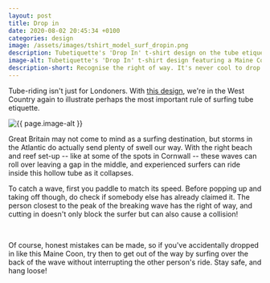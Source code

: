 ```yaml
---
layout: post
title: Drop in
date: 2020-08-02 20:45:34 +0100
categories: design
image: /assets/images/tshirt_model_surf_dropin.png
description: Tubetiquette's 'Drop In' t-shirt design on the tube etiquette for surfing. Learn the right of way when catching green waves. Don’t be like the Maine Coon cat! 
image-alt: Tubetiquette's 'Drop In' t-shirt design featuring a Maine Coon cat dropping in on a surfer riding a tube. 
description-short: Recognise the right of way. It's never cool to drop in on somebody else, not even if you're a surfing cat. 
---
```


<p>Tube-riding isn't just for Londoners. With <a href="https://tubetiquette.teemill.com/product/green-waves/">this design</a>, we're in the West Country again to illustrate perhaps the most important rule of surfing tube etiquette. </p>

<section class="spotlights">
    <section>
        <img src="{{ page.image }}" alt="{{ page.image-alt }}" data-position="center center">
		<div class="content">
			<div class="inner">
<p>Great Britain may not come to mind as a surfing destination, but storms in the Atlantic do actually send plenty of swell our way. With the right beach and reef set-up -- like at some of the spots in Cornwall -- these waves can roll over leaving a gap in the middle, and experienced surfers can ride inside this hollow tube as it collapses. </p>

<p>To catch a wave, first you paddle to match its speed. Before popping up and taking off though, do check if somebody else has already claimed it. The person closest to the peak of the breaking wave has the right of way, and cutting in doesn't only block the surfer but can also cause a collision! </p>
    </div></div></section></section><br>
<p>Of course, honest mistakes can be made, so if you've accidentally dropped in like this Maine Coon, try then to get out of the way by surfing over the back of the wave without interrupting the other person's ride. Stay safe, and hang loose!</p><br>

